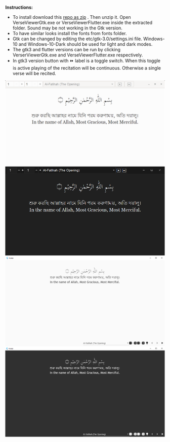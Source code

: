 **Instructions:**
* To install download this [repo as zip](https://github.com/shahratin/VerseViewer/archive/master.zip) . Then unzip it. Open VerseViewerGtk.exe or VerseViewerFlutter.exe inside the extracted folder. Sound may be not working in the Gtk version.
* To have similar looks install the fonts from fonts folder.
* Gtk can be changed by editing the etc/gtk-3.0/settings.ini file. Windows-10 and Windows-10-Dark should be used for light and dark modes.
* The gtk3 and flutter versions can be run by clicking VerserViewerGtk.exe and VerseViewerFlutter.exe respectively.
* In gtk3 version button with ⏩ label is a toggle switch. When this toggle is active playing of the recitation will be continuous. Otherwise a single verse will be recited.

![Light theme on GTK3 version](/previews/PreviewGtkLight.png)
![Dark theme on GTK3 version](/previews/PreviewGtkDark.png)
![Light theme on Flutter version](/previews/PreviewFlutterLight.png)
![Dark theme on Flutter version](/previews/PreviewFlutterDark.png)
